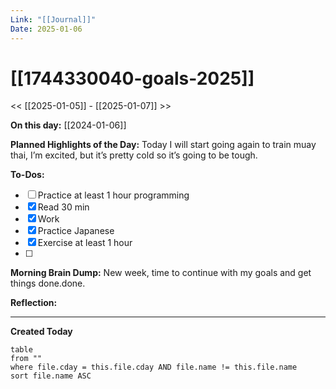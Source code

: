 ```yaml
---
Link: "[[Journal]]"
Date: 2025-01-06
---
```

# [[1744330040-goals-2025]]

<< [[2025-01-05]] - [[2025-01-07]] >>

**On this day:** [[2024-01-06]]

**Planned Highlights of the Day:**
Today I will start going again to train muay thai, I’m excited, but it’s pretty cold so it’s going to be tough.

**To-Dos:**
- [ ] Practice at least 1 hour programming
- [x] Read 30 min
- [x] Work
- [x] Practice Japanese
- [x] Exercise at least 1 hour
- [ ] 

**Morning Brain Dump:**
New week, time to continue with my goals and get things done.done.

**Reflection:**


---
**Created Today**
```dataview
table
from ""
where file.cday = this.file.cday AND file.name != this.file.name
sort file.name ASC
```

